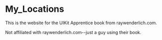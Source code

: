 # My_Locations

This is the website for the UIKit Apprentice book from raywenderlich.com.

Not affiliated with raywenderlich.com--just a guy using their book.
